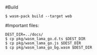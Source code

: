 #Build
```
$ wasm-pack build --target web
```
#Important files:
```
DEST_DIR=../docs/
$ cp pkg/wasm_lama_go.d.ts $DEST_DIR
$ cp pkg/wasm_lama_go.js $DEST_DIR
$ cp pkg/wasm_lama_go_bg.wasm $DEST_DIR
```
